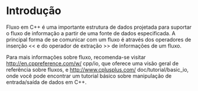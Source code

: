 # Introdução

Fluxo em C++ é uma importante estrutura de dados projetada para suportar o 
fluxo de informação a partir de uma fonte de dados especificada. A principal
forma de se comunicar com um fluxo é através dos operadores de inserção <<
e do operador de extração >> de informações de um fluxo.

Para mais informações sobre fluxo, recomenda-se visitar http://en.cppreference.com/w/
cpp/io, que oferece uma visão geral de referência sobre fluxos, e http://www.cplusplus.com/
doc/tutorial/basic_io, onde você pode encontrar um tutorial básico sobre manipulação de 
entrada/saída de dados em C++.

